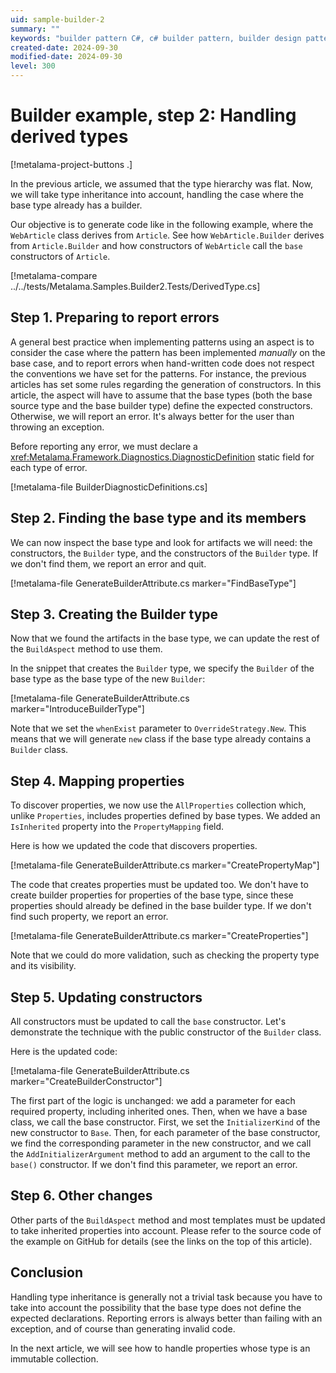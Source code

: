 ```yaml
---
uid: sample-builder-2
summary: ""
keywords: "builder pattern C#, c# builder pattern, builder design pattern C#"
created-date: 2024-09-30
modified-date: 2024-09-30
level: 300
---
```


# Builder example, step 2: Handling derived types

[!metalama-project-buttons .]

In the previous article, we assumed that the type hierarchy was flat. Now, we will take type inheritance into account, handling the case where the base type already has a builder.

Our objective is to generate code like in the following example, where the `WebArticle` class derives from `Article`. See how `WebArticle.Builder` derives from `Article.Builder` and how constructors of `WebArticle` call the `base` constructors of `Article`.

[!metalama-compare ../../tests/Metalama.Samples.Builder2.Tests/DerivedType.cs]


## Step 1. Preparing to report errors

A general best practice when implementing patterns using an aspect is to consider the case where the pattern has been implemented _manually_ on the base case, and to report errors when hand-written code does not respect the conventions we have set for the patterns. For instance, the previous articles has set some rules regarding the generation of constructors. In this article, the aspect will have to assume that the base types (both the base source type and the base builder type) define the expected constructors. Otherwise, we will report an error. It's always better for the user than throwing an exception.

Before reporting any error, we must declare a <xref:Metalama.Framework.Diagnostics.DiagnosticDefinition> static field for each type of error.

[!metalama-file BuilderDiagnosticDefinitions.cs]


## Step 2. Finding the base type and its members

We can now inspect the base type and look for artifacts we will need: the constructors, the `Builder` type, and the constructors of the `Builder` type. If we don't find them, we report an error and quit. 

[!metalama-file GenerateBuilderAttribute.cs marker="FindBaseType"]

## Step 3. Creating the Builder type

Now that we found the artifacts in the base type, we can update the rest of the `BuildAspect` method to use them.

In the snippet that creates the `Builder` type, we specify the `Builder` of the base type as the base type of the new `Builder`:

[!metalama-file GenerateBuilderAttribute.cs marker="IntroduceBuilderType"]

Note that we set the `whenExist` parameter to `OverrideStrategy.New`. This means that we will generate `new` class if the base type already contains a `Builder` class.

## Step 4. Mapping properties

To discover properties, we now use the `AllProperties` collection which, unlike `Properties`, includes properties defined by base types. We added an `IsInherited` property into the `PropertyMapping` field.

Here is how we updated the code that discovers properties.

[!metalama-file GenerateBuilderAttribute.cs marker="CreatePropertyMap"]

The code that creates properties must be updated too. We don't have to create builder properties for properties of the base type, since these properties should already be defined in the base builder type. If we don't find such property, we report an error.

[!metalama-file GenerateBuilderAttribute.cs marker="CreateProperties"]

Note that we could do more validation, such as checking the property type and its visibility.

## Step 5. Updating constructors

All constructors must be updated to call the `base` constructor. Let's demonstrate the technique with the public constructor of the `Builder` class.

Here is the updated code:

[!metalama-file GenerateBuilderAttribute.cs marker="CreateBuilderConstructor"]

The first part of the logic is unchanged: we add a parameter for each required property, including inherited ones. Then, when we have a base class, we call the base constructor. First, we set the `InitializerKind` of the new constructor to `Base`. Then, for each parameter of the base constructor, we find the corresponding parameter in the new constructor, and we call the `AddInitializerArgument` method to add an argument to the call to the `base()` constructor. If we don't find this parameter, we report an error.


## Step 6. Other changes

Other parts of the `BuildAspect` method and most templates must be updated to take inherited properties into account. Please refer to the source code of the example on GitHub for details (see the links on the top of this article).

## Conclusion

Handling type inheritance is generally not a trivial task because you have to take into account the possibility that the base type does not define the expected declarations. Reporting errors is always better than failing with an exception, and of course than generating invalid code.

In the next article, we will see how to handle properties whose type is an immutable collection.
